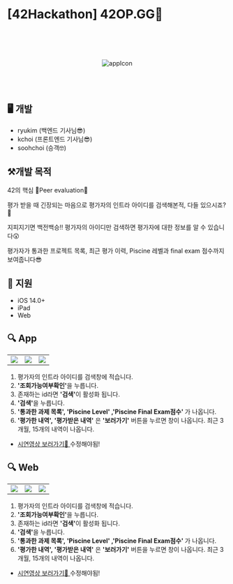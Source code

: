 # [42Hackathon] 42OP.GG👀

<p align="center">
	<br/>
	<br/>
	<br/>
	<br/>
	<img src="로고" alt="appIcon" />
	<br/>
	<br/>
	<br/>
	<br/>
</p>


## 🖥 개발

* ryukim (백엔드 기사님😎)
* kchoi (프론트엔드 기사님😎)
* soohchoi (승객🤓)

## ⚒개발 목적

42의 핵심 🙌Peer evaluation🙌

평가 받을 때 긴장되는 마음으로 평가자의 인트라 아이디를 검색해본적, 다들 있으시죠?👀

지피지기면 백전백승‼️ 평가자의 아이디만 검색하면 평가자에 대한 정보를 알 수 있습니다&#128562; 

평가자가 통과한 프로젝트 목록, 최근 평가 이력, Piscine 레벨과 final exam 점수까지 보여줍니다😎

## 📱 지원

* iOS 14.0+
* iPad
* Web

## 🔍 App

<table>
	<tr>
		<td>
			<img src="https://user-images.githubusercontent.com/41955126/102572694-19adfa80-4130-11eb-9a5a-8cd030e29b26.png" />
		</td>
		<td>
			<img src="https://user-images.githubusercontent.com/41955126/102572784-4e21b680-4130-11eb-9f31-0fa45645ffbd.png"/>
		</td>
		<td>
			<img src="https://user-images.githubusercontent.com/41955126/102572794-52e66a80-4130-11eb-98f4-dceffe311a8f.png"/>
		</td>
	</tr>
</table>


1. 평가자의 인트라 아이디를 검색창에 적습니다.
2. <strong>'조회가능여부확인'</strong>을 누릅니다.
3. 존재하는 id라면 <strong>'검색'</strong>이 활성화 됩니다.
4. <strong>'검색'</strong>을 누릅니다.
5. <strong>'통과한 과제 목록', 'Piscine Level' ,'Piscine Final Exam점수' </strong>가 나옵니다.
6. <strong>'평가한 내역', '평가받은 내역'</strong> 은 <strong>'보러가기'</strong> 버튼을 누르면 창이 나옵니다. 최근 3개월, 15개의 내역이 나옵니다.

* <a href="유튜브주소"> 시연영상 보러가기🎥 </a>수정해야됨!

## 🔍 Web

<table>
	<tr>
		<td>
			<img src="https://user-images.githubusercontent.com/41955126/102572694-19adfa80-4130-11eb-9a5a-8cd030e29b26.png" />
		</td>
		<td>
			<img src="https://user-images.githubusercontent.com/41955126/102572784-4e21b680-4130-11eb-9f31-0fa45645ffbd.png"/>
		</td>
		<td>
			<img src="https://user-images.githubusercontent.com/41955126/102572794-52e66a80-4130-11eb-98f4-dceffe311a8f.png"/>
		</td>
	</tr>
</table>


1. 평가자의 인트라 아이디를 검색창에 적습니다.
2. <strong>'조회가능여부확인'</strong>을 누릅니다.
3. 존재하는 id라면 <strong>'검색'</strong>이 활성화 됩니다.
4. <strong>'검색'</strong>을 누릅니다.
5. <strong>'통과한 과제 목록', 'Piscine Level' ,'Piscine Final Exam점수' </strong>가 나옵니다.
6. <strong>'평가한 내역', '평가받은 내역'</strong> 은 <strong>'보러가기'</strong> 버튼을 누르면 창이 나옵니다. 최근 3개월, 15개의 내역이 나옵니다.

* <a href="유튜브주소"> 시연영상 보러가기🎥 </a>수정해야됨!
